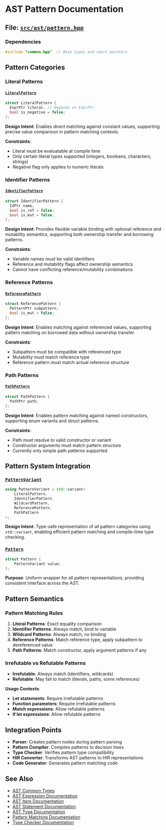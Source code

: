 # AST Pattern Documentation

## File: [`src/ast/pattern.hpp`](../../src/ast/pattern.hpp)

### Dependencies

```cpp
#include "common.hpp"  // Base types and smart pointers
```

## Pattern Categories

### Literal Patterns

#### [`LiteralPattern`](../../src/ast/pattern.hpp:6)

```cpp
struct LiteralPattern {
  ExprPtr literal; // Depends on ExprPtr
  bool is_negative = false;
};
```

**Design Intent**: Enables direct matching against constant values, supporting precise value comparison in pattern matching contexts.

**Constraints**:
- Literal must be evaluatable at compile time
- Only certain literal types supported (integers, booleans, characters, strings)
- Negative flag only applies to numeric literals

### Identifier Patterns

#### [`IdentifierPattern`](../../src/ast/pattern.hpp:11)

```cpp
struct IdentifierPattern {
  IdPtr name;
  bool is_ref = false;
  bool is_mut = false;
};
```

**Design Intent**: Provides flexible variable binding with optional reference and mutability semantics, supporting both ownership transfer and borrowing patterns.

**Constraints**:
- Variable names must be valid identifiers
- Reference and mutability flags affect ownership semantics
- Cannot have conflicting reference/mutability combinations

### Reference Patterns

#### [`ReferencePattern`](../../src/ast/pattern.hpp:19)

```cpp
struct ReferencePattern {
  PatternPtr subpattern;
  bool is_mut = false;
};
```

**Design Intent**: Enables matching against referenced values, supporting pattern matching on borrowed data without ownership transfer.

**Constraints**:
- Subpattern must be compatible with referenced type
- Mutability must match reference type
- Reference pattern must match actual reference structure

### Path Patterns

#### [`PathPattern`](../../src/ast/pattern.hpp:24)

```cpp
struct PathPattern {
  PathPtr path;
};
```

**Design Intent**: Enables pattern matching against named constructors, supporting enum variants and struct patterns.

**Constraints**:
- Path must resolve to valid constructor or variant
- Constructor arguments must match pattern structure
- Currently only simple path patterns supported

## Pattern System Integration

### [`PatternVariant`](../../src/ast/pattern.hpp:29)

```cpp
using PatternVariant = std::variant<
    LiteralPattern,
    IdentifierPattern,
    WildcardPattern,
    ReferencePattern,
    PathPattern
>;
```

**Design Intent**: Type-safe representation of all pattern categories using `std::variant`, enabling efficient pattern matching and compile-time type checking.

### [`Pattern`](../../src/ast/pattern.hpp:38)

```cpp
struct Pattern {
    PatternVariant value;
};
```

**Purpose**: Uniform wrapper for all pattern representations, providing consistent interface across the AST.

## Pattern Semantics

### Pattern Matching Rules

1. **Literal Patterns**: Exact equality comparison
2. **Identifier Patterns**: Always match, bind to variable
3. **Wildcard Patterns**: Always match, no binding
4. **Reference Patterns**: Match reference type, apply subpattern to dereferenced value
5. **Path Patterns**: Match constructor, apply argument patterns if any

### Irrefutable vs Refutable Patterns

- **Irrefutable**: Always match (identifiers, wildcards)
- **Refutable**: May fail to match (literals, paths, some references)

**Usage Contexts**:
- **Let statements**: Require irrefutable patterns
- **Function parameters**: Require irrefutable patterns
- **Match expressions**: Allow refutable patterns
- **If let expressions**: Allow refutable patterns

## Integration Points

- **Parser**: Creates pattern nodes during pattern parsing
- **Pattern Compiler**: Compiles patterns to decision trees
- **Type Checker**: Verifies pattern type compatibility
- **HIR Converter**: Transforms AST patterns to HIR representations
- **Code Generator**: Generates pattern matching code

## See Also

- [AST Common Types](common.md)
- [AST Expression Documentation](expr.md)
- [AST Item Documentation](item.md)
- [AST Statement Documentation](stmt.md)
- [AST Type Documentation](type.md)
- [Pattern Matching Documentation](../semantic/passes/semantic-checking.md)
- [Type Checker Documentation](../semantic/passes/type-resolution.md)